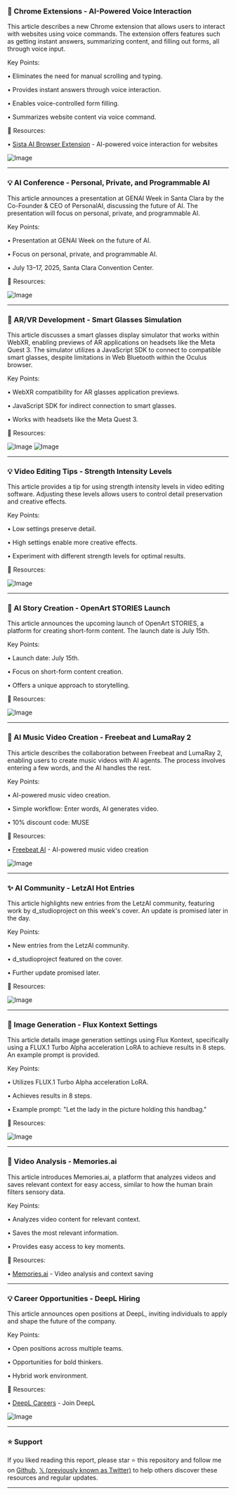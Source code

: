 ### 🚀 Chrome Extensions - AI-Powered Voice Interaction

This article describes a new Chrome extension that allows users to interact with websites using voice commands.  The extension offers features such as getting instant answers, summarizing content, and filling out forms, all through voice input.

Key Points:

• Eliminates the need for manual scrolling and typing.


• Provides instant answers through voice interaction.


• Enables voice-controlled form filling.


• Summarizes website content via voice command.


🔗 Resources:

• [Sista AI Browser Extension](https://browser.sista.ai) - AI-powered voice interaction for websites

![Image](https://pbs.twimg.com/media/GvR20MFWsAA51js?format=png&name=small)


---

### 💡 AI Conference - Personal, Private, and Programmable AI

This article announces a presentation at GENAI Week in Santa Clara by the Co-Founder & CEO of PersonalAI, discussing the future of AI.  The presentation will focus on personal, private, and programmable AI.

Key Points:

•  Presentation at GENAI Week on the future of AI.


• Focus on personal, private, and programmable AI.


• July 13–17, 2025, Santa Clara Convention Center.


🔗 Resources:

![Image](https://pbs.twimg.com/media/GvRuRMdbMAAtUZu?format=jpg&name=small)


---

### 🤖 AR/VR Development - Smart Glasses Simulation

This article discusses a smart glasses display simulator that works within WebXR, enabling previews of AR applications on headsets like the Meta Quest 3.  The simulator utilizes a JavaScript SDK to connect to compatible smart glasses, despite limitations in Web Bluetooth within the Oculus browser.


Key Points:

• WebXR compatibility for AR glasses application previews.


• JavaScript SDK for indirect connection to smart glasses.


• Works with headsets like the Meta Quest 3.


🔗 Resources:

![Image](https://pbs.twimg.com/amplify_video_thumb/1942249095546191872/img/Dnv3sTkiyKfiBpa2.jpg)
![Image](https://pbs.twimg.com/amplify_video_thumb/1939722883120672768/img/2LHnO4ntQtK-A092?format=jpg&name=240x240)


---

### 💡 Video Editing Tips - Strength Intensity Levels

This article provides a tip for using strength intensity levels in video editing software.  Adjusting these levels allows users to control detail preservation and creative effects.

Key Points:

• Low settings preserve detail.


• High settings enable more creative effects.


• Experiment with different strength levels for optimal results.


🔗 Resources:

![Image](https://pbs.twimg.com/media/GvRARzZWsAAEjVU?format=jpg&name=small)


---

### 🚀 AI Story Creation - OpenArt STORIES Launch

This article announces the upcoming launch of OpenArt STORIES, a platform for creating short-form content. The launch date is July 15th.

Key Points:

•  Launch date: July 15th.


•  Focus on short-form content creation.


•  Offers a unique approach to storytelling.



🔗 Resources:

![Image](https://pbs.twimg.com/amplify_video_thumb/1942044987207585792/img/GUUilbrKKIZXBx74.jpg)


---

### 🚀 AI Music Video Creation - Freebeat and LumaRay 2

This article describes the collaboration between Freebeat and LumaRay 2, enabling users to create music videos with AI agents.  The process involves entering a few words, and the AI handles the rest.

Key Points:

• AI-powered music video creation.


• Simple workflow: Enter words, AI generates video.


• 10% discount code: MUSE


🔗 Resources:

• [Freebeat AI](https://freebeat.ai/#via=muse) - AI-powered music video creation

![Image](https://pbs.twimg.com/amplify_video_thumb/1942185606991200256/img/sx6zTqKd-RRgshGY.jpg)


---

### ✨ AI Community - LetzAI Hot Entries

This article highlights new entries from the LetzAI community, featuring work by d_studioproject on this week's cover.  An update is promised later in the day.

Key Points:

• New entries from the LetzAI community.


• d_studioproject featured on the cover.


•  Further update promised later.



🔗 Resources:

![Image](https://pbs.twimg.com/media/GvQGMtnWoAAh82r?format=jpg&name=small)


---

### 🤖 Image Generation - Flux Kontext Settings

This article details image generation settings using Flux Kontext, specifically using a FLUX.1 Turbo Alpha acceleration LoRA to achieve results in 8 steps.  An example prompt is provided.

Key Points:

• Utilizes FLUX.1 Turbo Alpha acceleration LoRA.


• Achieves results in 8 steps.


• Example prompt: "Let the lady in the picture holding this handbag."


🔗 Resources:

![Image](https://pbs.twimg.com/media/GvOA0YKasAA9M9K?format=jpg&name=small)


---

### 🤖 Video Analysis - Memories.ai

This article introduces Memories.ai, a platform that analyzes videos and saves relevant context for easy access, similar to how the human brain filters sensory data.

Key Points:

• Analyzes video content for relevant context.


• Saves the most relevant information.


• Provides easy access to key moments.


🔗 Resources:

• [Memories.ai](http://Memories.ai) - Video analysis and context saving


---

### 💡 Career Opportunities - DeepL Hiring

This article announces open positions at DeepL, inviting individuals to apply and shape the future of the company.

Key Points:

• Open positions across multiple teams.


•  Opportunities for bold thinkers.


• Hybrid work environment.


🔗 Resources:

• [DeepL Careers](https://brnw.ch/21wTVEV) - Join DeepL

![Image](https://pbs.twimg.com/ext_tw_video_thumb/1941776720765259776/pu/img/JYU11VQr_l_tubO8.jpg)


---

### ⭐️ Support

If you liked reading this report, please star ⭐️ this repository and follow me on [Github](https://github.com/Drix10), [𝕏 (previously known as Twitter)](https://x.com/DRIX_10_) to help others discover these resources and regular updates.

---